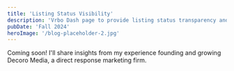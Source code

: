 ```yaml
---
title: 'Listing Status Visibility'
description: 'Vrbo Dash page to provide listing status transparency and self-service tools.'
pubDate: 'Fall 2024'
heroImage: '/blog-placeholder-2.jpg'
---
```


Coming soon! I'll share insights from my experience founding and growing Decoro Media, a direct response marketing firm. 